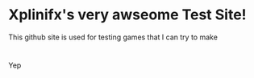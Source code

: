 # Xplinifx's very awseome Test Site!
This github site is used for testing
games that I can try to make
#
Yep
